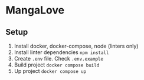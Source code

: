 # MangaLove

## Setup

1. Install docker, docker-compose, node (linters only)
2. Install linter dependencies `npm install`
3. Create `.env` file. Check `.env.example`
4. Build project `docker compose build`
5. Up project `docker compose up`
